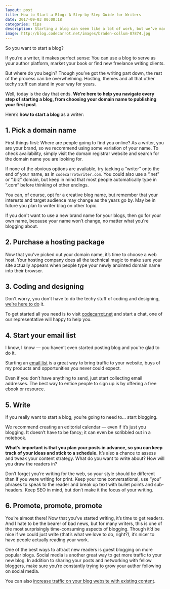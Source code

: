 ```yaml
---
layout: post
title: How to Start a Blog: A Step-by-Step Guide for Writers
date: 2017-09-03 00:00:18
categories: tips
description: Starting a blog can seem like a lot of work, but we’ve made it easy with this step-by-step guide just for writers. Here’s how to start a blog from scratch.
image: http://blog.codecarrot.net/images/braden-collum-87874.jpg
---
```


So you want to start a blog?

If you’re a writer, it makes perfect sense: You can use a blog to serve as your author platform, market your book or find new freelance writing clients.

But where do you begin? Though you’ve got the writing part down, the rest of the process can be overwhelming. Hosting, themes and all that other techy stuff can stand in your way for years.

Well, today is the day that ends. **We’re here to help you navigate every step of starting a blog, from choosing your domain name to publishing your first post**.

Here’s **how to start a blog** as a writer:

## 1. Pick a domain name

First things first: Where are people going to find you online? As a writer, you are your brand, so we recommend using some variation of your name. To check availability, simply visit the domain registrar website and search for the domain name you are looking for.

If none of the obvious options are available, try tacking a “writer” onto the end of your name, as in `codecarrotwriter.com`. You could also use a “.net” or “.biz” domain, but keep in mind that most people automatically type in “.com” before thinking of other endings.

You can, of course, opt for a creative blog name, but remember that your interests and target audience may change as the years go by. May be in future you plan to writer blog on other topic.

If you don't want to use a new brand name for your blogs, then go for your own name, because your name won’t change, no matter what you're blogging about.

## 2. Purchase a hosting package

Now that you’ve picked out your domain name, it’s time to choose a web host. Your hosting company does all the technical magic to make sure your site actually appears when people type your newly anointed domain name into their browser.

## 3. Coding and designing

Don't worry, you don't have to do the techy stuff of coding and designing, [we're here to do](http://codecarrot.net/) it.

To get started all you need is to visit [codecarrot.net](http://codecarrot.net/) and start a chat, one of our representative will happy to help you.

## 4. Start your email list

I know, I know — you haven’t even started posting blog and you're glad to do it.

Starting an [email list](/beginners-guide-to-starting-an-email-list) is a great way to bring traffic to your website, buys of my products and opportunities you never could expect.

Even if you don’t have anything to send, just start collecting email addresses. The best way to entice people to sign up is by offering a free ebook or resource.

## 5. Write

If you really want to start a blog, you’re going to need to… start blogging.

We recommend creating an editorial calendar — even if it’s just you blogging. It doesn’t have to be fancy; it can even be scribbled out in a notebook.

**What’s important is that you plan your posts in advance, so you can keep track of your ideas and stick to a schedule.** It’s also a chance to assess and tweak your content strategy. What do you want to write about? How will you draw the readers in?

Don’t forget you’re writing for the web, so your style should be different than if you were writing for print. Keep your tone conversational, use “you” phrases to speak to the reader and break up text with bullet points and sub-headers. Keep SEO in mind, but don’t make it the focus of your writing.

## 6. Promote, promote, promote

You’re almost there! Now that you’ve started writing, it’s time to get readers. And I hate to be the bearer of bad news, but for many writers, this is one of the most surprisingly time-consuming aspects of blogging. Though it’d be nice if we could just write (that’s what we love to do, right?), it’s nicer to have people actually reading your work.

One of the best ways to attract new readers is guest blogging on more popular blogs. Social media is another great way to get more traffic to your new blog. In addition to sharing your posts and networking with fellow bloggers, make sure you’re constantly trying to grow your author following on social media.

You can also [increase traffic on your blog website with existing content](/how-to-increase-website-traffic-with-existing-content).
